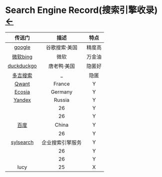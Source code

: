 # Search Engine Record(搜索引擎收录)  [←](index.md)

| 传送门 | 描述 | 特点 |
|:---:|:---:|:---:|
| [google](https://www.google.com) | 谷歌搜索·美国 | 精度高 |
| [微软bing](https://cn.bing.com) | 微软 | 万金油 |
| [duckduckgo](https://duckduckgo.com) | 唐老鸭·美国 | 隐匿好 |
| [多吉搜索](https://www.dogedoge.com) | _ | 隐匿 |
| [Qwant](https://www.qwant.com) | France | Y |
| [Ecosia](https://www.ecosia.org) | Germany | Y |
| [Yandex](https://yandex.com) | Russia | Y |
| []() | 26 | Y |
| []() | 26 | Y |
| [百度](https://www.baidu.com/) | China | Y |
| []() | 26 | Y |
| [sylsearch](https://www.sylsearch.com/) | 企业搜索引擎服务 | Y |
| []() | 26 | Y |
| []() | 26 | Y |
| lucy | 25 | X |
